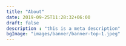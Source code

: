 ```yaml
---
title: "About"
date: 2019-09-25T11:28:32+06:00
draft: false
description : "this is a meta description"
bgImage: "images/banner/banner-top-1.jpeg"
---
```


